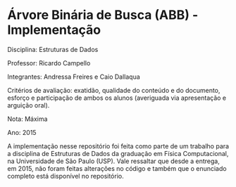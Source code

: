 # Árvore Binária de Busca (ABB) - Implementação

Disciplina: Estruturas de Dados

Professor: Ricardo Campello

Integrantes: Andressa Freires e Caio Dallaqua

Critérios de avaliação: exatidão, qualidade do conteúdo e do documento, esforço e participação
de ambos os alunos (averiguada via apresentação e arguição oral).

Nota: Máxima

Ano: 2015


A implementação nesse repositório foi feita como parte de um trabalho para a disciplina de Estruturas de Dados da graduação em Física Computacional, na Universidade de São Paulo (USP). 
Vale ressaltar que desde a entrega, em 2015, não foram feitas alterações no código e também que o enunciado completo está disponível no repositório.
